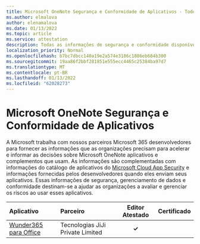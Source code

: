 ```yaml
---
title: Microsoft OneNote Segurança e Conformidade de Aplicativos - Todos os Aplicativos
ms.author: elmalova
author: elenamalova
ms.date: 01/13/2022
ms.topic: article
ms.service: attestation
description: Todas as informações de segurança e conformidade disponíveis para todos os Microsoft OneNote Apps.
localization_priority: Normal
ms.openlocfilehash: b7bc7dbcc140a19e2a574e3186c1886eb684b300
ms.sourcegitcommit: 19aa86f2bbf281851e555ecc4465c25384ba97d7
ms.translationtype: MT
ms.contentlocale: pt-BR
ms.lasthandoff: 01/13/2022
ms.locfileid: "62028273"
---
```

# <a name="microsoft-onenote-apps-security-and-compliance"></a>Microsoft OneNote Segurança e Conformidade de Aplicativos

A Microsoft trabalha com nossos parceiros Microsoft 365 desenvolvedores para fornecer as informações que as organizações precisam para acelerar e informar as decisões sobre Microsoft OneNote aplicativos e complementos que usam. As informações são complementadas com informações do catálogo de aplicativos do [Microsoft Cloud App Security](https://www.microsoft.com/en-us/enterprise-mobility-security/cloud-app-security) e informações fornecidas pelos desenvolvedores quando eles enviam seus aplicativos. Essas informações de segurança, gerenciamento de dados e conformidade destinam-se a ajudar as organizações a avaliar e gerenciar os riscos ao usar esses aplicativos.

| **Aplicativo** | **Parceiro** | **Editor Atestado** | **Certificado** |
|:--------|:------------|:----------------------:|:-------------:|
| [Wunder365 para Office](./jiji-technologies-private-limited-wunder365-for-office.md) | Tecnologias JiJi Private Limited | **✓** |  |
